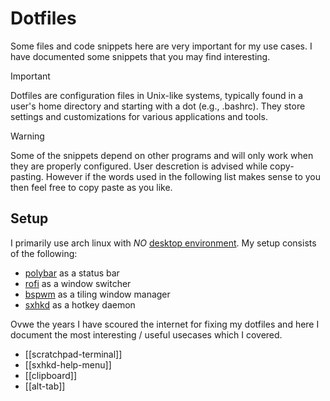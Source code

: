 # Dotfiles

Some files and code snippets here are very important for my use cases. I have documented some snippets that you may find interesting.

> [!IMPORTANT]  
> Dotfiles are configuration files in Unix-like systems, typically found in a user's home directory and starting with a dot (e.g., .bashrc). They store settings and customizations for various applications and tools.

> [!WARNING]
> Some of the snippets depend on other programs and will only work when they are properly configured. User descretion is advised while copy-pasting. However if the words used in the following list makes sense to you then feel free to copy paste as you like.

## Setup
I primarily use arch linux with *NO* [desktop environment](https://en.wikipedia.org/wiki/Desktop_environment).
My setup consists of the following:
- [polybar](https://github.com/polybar/polybar) as a status bar
- [rofi](https://github.com/davatorium/rofi) as a window switcher
- [bspwm](https://github.com/baskerville/bspwm) as a tiling window manager
- [sxhkd](https://github.com/baskerville/sxhkd) as a hotkey daemon

Ovwe the years I have scoured the internet for fixing my dotfiles and here I document the most interesting / useful usecases which I covered.

- [[scratchpad-terminal]]
- [[sxhkd-help-menu]]
- [[clipboard]]
- [[alt-tab]]
